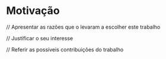
# Motivação

// Apresentar as razões que o levaram a escolher este trabalho&#x20;

// Justificar o seu interesse&#x20;

// Referir as possíveis contribuições do trabalho
